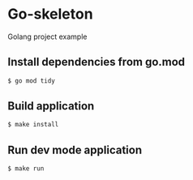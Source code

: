 # Go-skeleton

Golang project example

## Install dependencies from go.mod

```bash
$ go mod tidy
```

## Build application

```bash
$ make install
```

## Run dev mode application

```bash
$ make run
```
